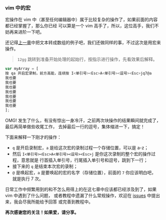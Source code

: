 ### vim 中的宏

宏操作在 vim 中（甚至任何编辑器中）属于比较复杂的操作了，如果前面的内容都已经掌握了，那么你已经
可以算是一个 vim 高手了，所以，这位高手，我们不妨再来进阶一下吧。

还记得[上一章](file-six.md)中把文本转成数组的例子吧，我们还做同样的事，不过这次是用宏来操作。

> ```12gg``` 跳转到准备开始处理的起始行，按指示进行操作，先看效果后解释。

```javascript
var myArray = [
按 qa 开启宏录制，前方高能，连续按 I<单引号><Esc>A<单引号><逗号><Esc>jq7@a
我也要
我也要
我也要
我也要
我也要
我也要
我也要
];
```

OMG! 发生了什么，有没有惊出一身冷汗，之前两次块操作的结果瞬间就完成了，最后再简单做些收尾工作，
去掉最后一行的逗号，集体缩进一下，搞定！

下面来解释一下刚才的操作：

- ```q``` 是开启录制宏，```a``` 是给这次宏的录制过程一个存储位置，可以是 a-z；
- 然后 ```I<单引号><Esc>A<单引号><逗号><Esc>j``` 是你这次录制的整个宏的操作过程，意思就是
行首插入单引号，行尾插入单引号和逗号，跳到下一行；
- 接下来的 ```q``` 是结束本次宏的录制；
- ```@``` 是唤起宏，```a``` 是要唤起的宏的名字（存储位置），前面的 ```7``` 你应该明白吧，
就是执行 7 次。

日常工作中频繁用到的和不怎么用得上的在这七章中应该都已经涉及到了，如果 vim 中遇到了什么问题，
或者教程中遗漏了什么常规操作，欢迎在 [issues](../../issues) 中提出来，我会尽我所能给予回答
或完善到教程中。

**再次感谢您的关注！如果爱，请分享。**
